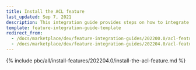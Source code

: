 ```yaml
---
title: Install the ACL feature
last_updated: Sep 7, 2021
description: This integration guide provides steps on how to integrate the ACL feature into a Spryker project.
template: feature-integration-guide-template
redirect_from:
  - /docs/marketplace/dev/feature-integration-guides/202200.0/acl-feature-integration.html
  - /docs/marketplace/dev/feature-integration-guides/202204.0/acl-feature-integration.html  
---
```


{% include pbc/all/install-features/202204.0/install-the-acl-feature.md %} <!-- To edit, see /_includes/pbc/all/install-features/202204.0/install-the-acl-feature.md -->
